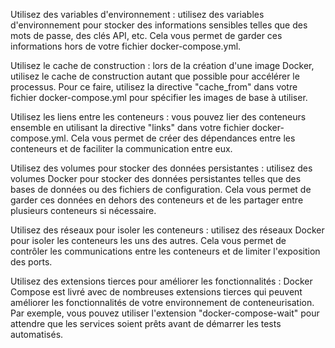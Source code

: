 Utilisez des variables d'environnement : utilisez des variables d'environnement pour stocker des informations sensibles telles que des mots de passe, des clés API, etc. Cela vous permet de garder ces informations hors de votre fichier docker-compose.yml.

Utilisez le cache de construction : lors de la création d'une image Docker, utilisez le cache de construction autant que possible pour accélérer le processus. Pour ce faire, utilisez la directive "cache_from" dans votre fichier docker-compose.yml pour spécifier les images de base à utiliser.

Utilisez les liens entre les conteneurs : vous pouvez lier des conteneurs ensemble en utilisant la directive "links" dans votre fichier docker-compose.yml. Cela vous permet de créer des dépendances entre les conteneurs et de faciliter la communication entre eux.

Utilisez des volumes pour stocker des données persistantes : utilisez des volumes Docker pour stocker des données persistantes telles que des bases de données ou des fichiers de configuration. Cela vous permet de garder ces données en dehors des conteneurs et de les partager entre plusieurs conteneurs si nécessaire.

Utilisez des réseaux pour isoler les conteneurs : utilisez des réseaux Docker pour isoler les conteneurs les uns des autres. Cela vous permet de contrôler les communications entre les conteneurs et de limiter l'exposition des ports.

Utilisez des extensions tierces pour améliorer les fonctionnalités : Docker Compose est livré avec de nombreuses extensions tierces qui peuvent améliorer les fonctionnalités de votre environnement de conteneurisation. Par exemple, vous pouvez utiliser l'extension "docker-compose-wait" pour attendre que les services soient prêts avant de démarrer les tests automatisés.
